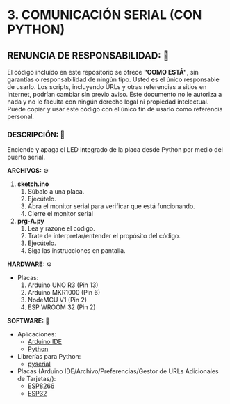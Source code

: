 # 3. COMUNICACIÓN SERIAL (CON PYTHON)

## RENUNCIA DE RESPONSABILIDAD: 📢
El código incluído en este repositorio se ofrece **"COMO ESTÁ"**, sin garantías o responsabilidad de ningún tipo. Usted es el único responsable de usarlo. Los scripts, incluyendo URLs y otras referencias a sitios en Internet, podrían cambiar sin previo aviso. Este documento no le autoriza a nada y no le faculta con ningún derecho legal ni propiedad intelectual. Puede copiar y usar este código con el único fin de usarlo como referencia personal.

### DESCRIPCIÓN: 🚀
Enciende y apaga el LED integrado de la placa desde Python por medio del puerto serial.

**ARCHIVOS:** ⚙
1. **sketch.ino**
    1. Súbalo a una placa.
    2. Ejecútelo.
    3. Abra el monitor serial para verificar que está funcionando.
    4. Cierre el monitor serial
2. **prg-A.py**
    1. Lea y razone el código.
    2. Trate de interpretar/entender el propósito del código.
    3. Ejecútelo.
    4. Siga las instrucciones en pantalla.

**HARDWARE:** ⚙
- Placas:
    1. Arduino UNO R3 (Pin 13)
    2. Arduino MKR1000 (Pin 6)
    3. NodeMCU V1 (Pin 2)
    4. ESP WROOM 32 (Pin 2)

**SOFTWARE:** 💾
- Aplicaciones:
    + [Arduino IDE](https://www.arduino.cc/en/main/software/)
    + [Python](https://www.python.org/downloads/)
- Librerías para Python:
    + [pyserial](https://pypi.org/project/pyserial/)
- Placas (Arduino IDE/Archivo/Preferencias/Gestor de URLs Adicionales de Tarjetas/):
    + [ESP8266](http://arduino.esp8266.com/stable/package_esp8266com_index.json)
    + [ESP32](http://dl.espressif.com/dl/package_esp32_index.json)
